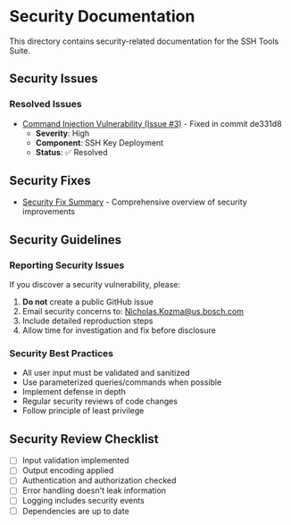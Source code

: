 # Security Documentation

This directory contains security-related documentation for the SSH Tools Suite.

## Security Issues

### Resolved Issues
- [Command Injection Vulnerability (Issue #3)](GITHUB_ISSUE_COMMAND_INJECTION.md) - Fixed in commit de331d8
  - **Severity**: High
  - **Component**: SSH Key Deployment
  - **Status**: ✅ Resolved

## Security Fixes
- [Security Fix Summary](SECURITY_FIX_SUMMARY.md) - Comprehensive overview of security improvements

## Security Guidelines

### Reporting Security Issues
If you discover a security vulnerability, please:
1. **Do not** create a public GitHub issue
2. Email security concerns to: Nicholas.Kozma@us.bosch.com
3. Include detailed reproduction steps
4. Allow time for investigation and fix before disclosure

### Security Best Practices
- All user input must be validated and sanitized
- Use parameterized queries/commands when possible
- Implement defense in depth
- Regular security reviews of code changes
- Follow principle of least privilege

## Security Review Checklist
- [ ] Input validation implemented
- [ ] Output encoding applied  
- [ ] Authentication and authorization checked
- [ ] Error handling doesn't leak information
- [ ] Logging includes security events
- [ ] Dependencies are up to date
